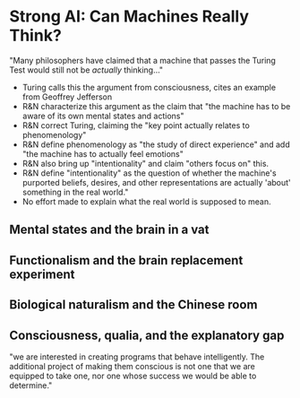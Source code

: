 # Strong AI: Can Machines Really Think?
"Many philosophers have claimed that a machine that passes the Turing Test would still not be _actually_ thinking..."
* Turing calls this the argument from consciousness, cites an example from Geoffrey Jefferson
* R&N characterize this argument as the claim that "the machine has to be aware of its own mental states and actions"
* R&N correct Turing, claiming the "key point actually relates to phenomenology"
* R&N define phenomenology as "the study of direct experience" and add "the machine has to actually feel emotions"
* R&N also bring up "intentionality" and claim "others focus on" this.
* R&N define "intentionality" as the question of whether the machine's purported beliefs, desires, and other representations are actually 'about' something in the real world."
* No effort made to explain what the real world is supposed to mean.

## Mental states and the brain in a vat

## Functionalism and the brain replacement experiment

## Biological naturalism and the Chinese room

## Consciousness, qualia, and the explanatory gap

"we are interested in creating programs that behave intelligently. The additional project of making them conscious is not one that we are equipped to take one, nor one whose success we would be able to determine."
